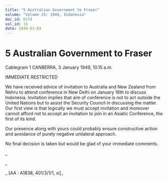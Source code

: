 ```yaml
---
title: "5 Australian Government to Fraser"
volume: "Volume 15: 1949, Indonesia"
doc_id: 6174
vol_id: 15
date: 1949-01-03
---
```


# 5 Australian Government to Fraser

Cablegram 1 CANBERRA, 3 January 1949, 10.15 a.m.

IMMEDIATE RESTRICTED

We have received advice of invitation to Australia and New Zealand from Nehru to attend conference in New Delhi on January 16th to discuss Indonesia. Invitation implies that aim of conference is not to act outside the United Nations but to assist the Security Council in discussing the matter. Our first view is that logically we must accept invitation and moreover cannot afford not to accept an invitation to join in an Asiatic Conference, the first of its kind.

Our presence along with yours could probably ensure constructive action and avoidance of purely negative unilateral approach.

No final decision is taken but would be glad of your immediate comments.

_

_

_ [AA : A1838, 401/3/1/1, xi]_
